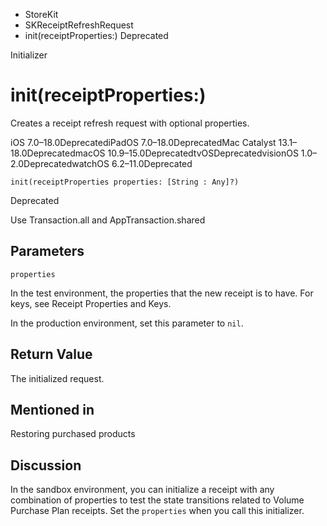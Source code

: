 

- StoreKit
- SKReceiptRefreshRequest
-  init(receiptProperties:) Deprecated

Initializer

# init(receiptProperties:)

Creates a receipt refresh request with optional properties.

iOS 7.0–18.0DeprecatediPadOS 7.0–18.0DeprecatedMac Catalyst 13.1–18.0DeprecatedmacOS 10.9–15.0DeprecatedtvOSDeprecatedvisionOS 1.0–2.0DeprecatedwatchOS 6.2–11.0Deprecated

``` source
init(receiptProperties properties: [String : Any]?)
```

Deprecated

Use Transaction.all and AppTransaction.shared

## Parameters 

`properties`  

In the test environment, the properties that the new receipt is to have. For keys, see Receipt Properties and Keys.

In the production environment, set this parameter to `nil`.

## Return Value

The initialized request.

## Mentioned in 

Restoring purchased products

## Discussion

In the sandbox environment, you can initialize a receipt with any combination of properties to test the state transitions related to Volume Purchase Plan receipts. Set the `properties` when you call this initializer.

